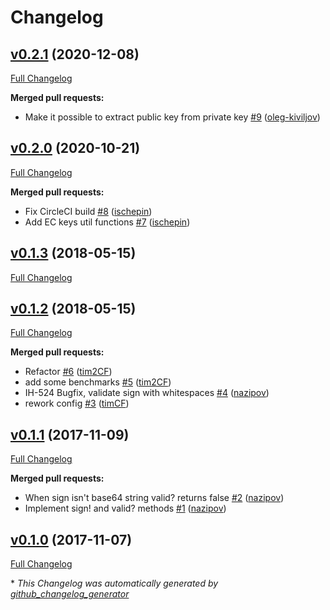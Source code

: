 # Changelog

## [v0.2.1](https://github.com/coingaming/hm-crypto/tree/v0.2.1) (2020-12-08)

[Full Changelog](https://github.com/coingaming/hm-crypto/compare/v0.2.0...v0.2.1)

**Merged pull requests:**

- Make it possible to extract public key from private key [\#9](https://github.com/coingaming/hm-crypto/pull/9) ([oleg-kiviljov](https://github.com/oleg-kiviljov))

## [v0.2.0](https://github.com/coingaming/hm-crypto/tree/v0.2.0) (2020-10-21)

[Full Changelog](https://github.com/coingaming/hm-crypto/compare/v0.1.3...v0.2.0)

**Merged pull requests:**

- Fix CircleCI build [\#8](https://github.com/coingaming/hm-crypto/pull/8) ([ischepin](https://github.com/ischepin))
- Add EC keys util functions [\#7](https://github.com/coingaming/hm-crypto/pull/7) ([ischepin](https://github.com/ischepin))

## [v0.1.3](https://github.com/coingaming/hm-crypto/tree/v0.1.3) (2018-05-15)

[Full Changelog](https://github.com/coingaming/hm-crypto/compare/v0.1.2...v0.1.3)

## [v0.1.2](https://github.com/coingaming/hm-crypto/tree/v0.1.2) (2018-05-15)

[Full Changelog](https://github.com/coingaming/hm-crypto/compare/v0.1.1...v0.1.2)

**Merged pull requests:**

- Refactor [\#6](https://github.com/coingaming/hm-crypto/pull/6) ([tim2CF](https://github.com/tim2CF))
- add some benchmarks [\#5](https://github.com/coingaming/hm-crypto/pull/5) ([tim2CF](https://github.com/tim2CF))
- IH-524 Bugfix, validate sign with whitespaces [\#4](https://github.com/coingaming/hm-crypto/pull/4) ([nazipov](https://github.com/nazipov))
- rework config [\#3](https://github.com/coingaming/hm-crypto/pull/3) ([timCF](https://github.com/timCF))

## [v0.1.1](https://github.com/coingaming/hm-crypto/tree/v0.1.1) (2017-11-09)

[Full Changelog](https://github.com/coingaming/hm-crypto/compare/v0.1.0...v0.1.1)

**Merged pull requests:**

- When sign isn't base64 string valid? returns false [\#2](https://github.com/coingaming/hm-crypto/pull/2) ([nazipov](https://github.com/nazipov))
- Implement sign! and valid? methods [\#1](https://github.com/coingaming/hm-crypto/pull/1) ([nazipov](https://github.com/nazipov))

## [v0.1.0](https://github.com/coingaming/hm-crypto/tree/v0.1.0) (2017-11-07)

[Full Changelog](https://github.com/coingaming/hm-crypto/compare/6967ec77f78ab02764eab70c0e30497761d40584...v0.1.0)



\* *This Changelog was automatically generated by [github_changelog_generator](https://github.com/github-changelog-generator/github-changelog-generator)*
